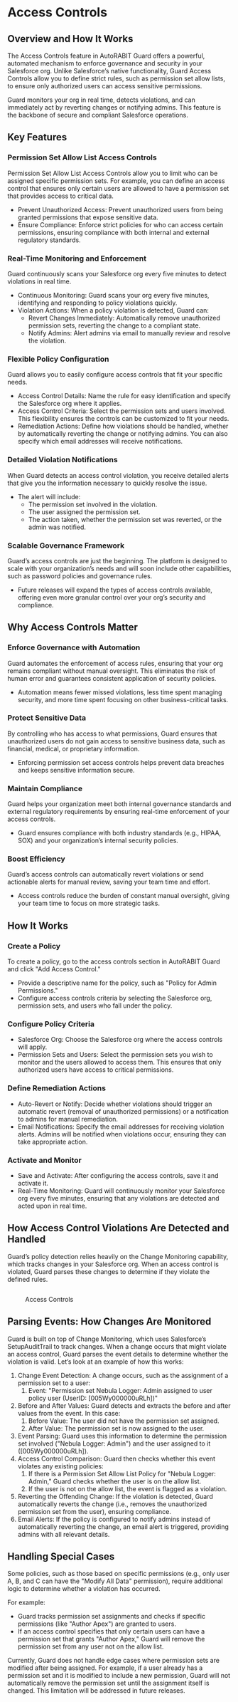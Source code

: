 # Access Controls

## Overview and How It Works

The Access Controls feature in AutoRABIT Guard offers a powerful, automated mechanism to enforce governance and security in your Salesforce org. Unlike Salesforce’s native functionality, Guard Access Controls allow you to define strict rules, such as permission set allow lists, to ensure only authorized users can access sensitive permissions.

Guard monitors your org in real time, detects violations, and can immediately act by reverting changes or notifying admins. This feature is the backbone of secure and compliant Salesforce operations.

## Key Features

### Permission Set Allow List Access Controls

Permission Set Allow List Access Controls allow you to limit who can be assigned specific permission sets. For example, you can define an access control that ensures only certain users are allowed to have a permission set that provides access to critical data.

* Prevent Unauthorized Access: Prevent unauthorized users from being granted permissions that expose sensitive data.
* Ensure Compliance: Enforce strict policies for who can access certain permissions, ensuring compliance with both internal and external regulatory standards.

### Real-Time Monitoring and Enforcement

Guard continuously scans your Salesforce org every five minutes to detect violations in real time.

* Continuous Monitoring: Guard scans your org every five minutes, identifying and responding to policy violations quickly.
* Violation Actions: When a policy violation is detected, Guard can:
  * Revert Changes Immediately: Automatically remove unauthorized permission sets, reverting the change to a compliant state.
  * Notify Admins: Alert admins via email to manually review and resolve the violation.

### Flexible Policy Configuration

Guard allows you to easily configure access controls that fit your specific needs.

* Access Control Details: Name the rule for easy identification and specify the Salesforce org where it applies.
* Access Control Criteria: Select the permission sets and users involved. This flexibility ensures the controls can be customized to fit your needs.
* Remediation Actions: Define how violations should be handled, whether by automatically reverting the change or notifying admins. You can also specify which email addresses will receive notifications.

### Detailed Violation Notifications

When Guard detects an access control violation, you receive detailed alerts that give you the information necessary to quickly resolve the issue.

* The alert will include:
  * The permission set involved in the violation.
  * The user assigned the permission set.
  * The action taken, whether the permission set was reverted, or the admin was notified.

### Scalable Governance Framework

Guard’s access controls are just the beginning. The platform is designed to scale with your organization’s needs and will soon include other capabilities, such as password policies and governance rules.

* Future releases will expand the types of access controls available, offering even more granular control over your org’s security and compliance.

## Why Access Controls Matter

### Enforce Governance with Automation

Guard automates the enforcement of access rules, ensuring that your org remains compliant without manual oversight. This eliminates the risk of human error and guarantees consistent application of security policies.

* Automation means fewer missed violations, less time spent managing security, and more time spent focusing on other business-critical tasks.

### Protect Sensitive Data

By controlling who has access to what permissions, Guard ensures that unauthorized users do not gain access to sensitive business data, such as financial, medical, or proprietary information.

* Enforcing permission set access controls helps prevent data breaches and keeps sensitive information secure.

### Maintain Compliance

Guard helps your organization meet both internal governance standards and external regulatory requirements by ensuring real-time enforcement of your access controls.

* Guard ensures compliance with both industry standards (e.g., HIPAA, SOX) and your organization’s internal security policies.

### Boost Efficiency

Guard’s access controls can automatically revert violations or send actionable alerts for manual review, saving your team time and effort.

* Access controls reduce the burden of constant manual oversight, giving your team time to focus on more strategic tasks.

## How It Works

### Create a Policy

To create a policy, go to the access controls section in AutoRABIT Guard and click "Add Access Control."

* Provide a descriptive name for the policy, such as "Policy for Admin Permissions."
* Configure access controls criteria by selecting the Salesforce org, permission sets, and users who fall under the policy.

### Configure Policy Criteria

* Salesforce Org: Choose the Salesforce org where the access controls will apply.
* Permission Sets and Users: Select the permission sets you wish to monitor and the users allowed to access them. This ensures that only authorized users have access to critical permissions.

### Define Remediation Actions

* Auto-Revert or Notify: Decide whether violations should trigger an automatic revert (removal of unauthorized permissions) or a notification to admins for manual remediation.
* Email Notifications: Specify the email addresses for receiving violation alerts. Admins will be notified when violations occur, ensuring they can take appropriate action.

### Activate and Monitor

* Save and Activate: After configuring the access controls, save it and activate it.
* Real-Time Monitoring: Guard will continuously monitor your Salesforce org every five minutes, ensuring that any violations are detected and acted upon in real time.

## How Access Control Violations Are Detected and Handled

Guard’s policy detection relies heavily on the Change Monitoring capability, which tracks changes in your Salesforce org. When an access control is violated, Guard parses these changes to determine if they violate the defined rules.

<figure><img src="../../.gitbook/assets/image (1629).png" alt=""><figcaption><p>Access Controls</p></figcaption></figure>

## **Parsing Events: How Changes Are Monitored**

Guard is built on top of Change Monitoring, which uses Salesforce’s SetupAuditTrail to track changes. When a change occurs that might violate an access control, Guard parses the event details to determine whether the violation is valid. Let’s look at an example of how this works:

1. Change Event Detection: A change occurs, such as the assignment of a permission set to a user:
   1. Event: "Permission set Nebula Logger: Admin assigned to user policy user (UserID: \[005Wy000000uRLh])"
2. Before and After Values: Guard detects and extracts the before and after values from the event. In this case:
   1. Before Value: The user did not have the permission set assigned.
   2. After Value: The permission set is now assigned to the user.
3. Event Parsing: Guard uses this information to determine the permission set involved ("Nebula Logger: Admin") and the user assigned to it (\[005Wy000000uRLh]).
4. Access Control Comparison: Guard then checks whether this event violates any existing policies:
   1. If there is a Permission Set Allow List Policy for "Nebula Logger: Admin," Guard checks whether the user is on the allow list.
   2. If the user is not on the allow list, the event is flagged as a violation.
5. Reverting the Offending Change: If the violation is detected, Guard automatically reverts the change (i.e., removes the unauthorized permission set from the user), ensuring compliance.
6. Email Alerts: If the policy is configured to notify admins instead of automatically reverting the change, an email alert is triggered, providing admins with all relevant details.

## Handling Special Cases

Some policies, such as those based on specific permissions (e.g., only user A, B, and C can have the "Modify All Data" permission), require additional logic to determine whether a violation has occurred.

For example:

* Guard tracks permission set assignments and checks if specific permissions (like "Author Apex") are granted to users.
* If an access control specifies that only certain users can have a permission set that grants "Author Apex," Guard will remove the permission set from any user not on the allow list.

Currently, Guard does not handle edge cases where permission sets are modified after being assigned. For example, if a user already has a permission set and it is modified to include a new permission, Guard will not automatically remove the permission set until the assignment itself is changed. This limitation will be addressed in future releases.

&#x20;

